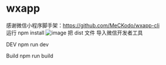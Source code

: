 # wxapp
感谢微信小程序脚手架：https://github.com/MeCKodo/wxapp-cli    
运行
 npm install
  ![image](https://camo.githubusercontent.com/e8d58749603f5697eac425fa0897c99a30f1c8e3/687474703a2f2f3778696d387a2e636f6d312e7a302e676c622e636c6f7564646e2e636f6d2f7869616f6368656e6778752d312e706e67)
 把  dist 文件 导入微信开发者工具
 
 DEV
 npm run dev
 
 Build
npm run build
